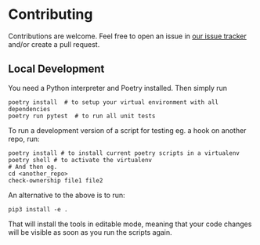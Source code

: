 # Contributing

Contributions are welcome.
Feel free to open an issue in [our issue tracker](https://github.com/luminartech/dev-tools/issues) and/or create a pull request.

## Local Development

You need a Python interpreter and Poetry installed.
Then simply run

```shell
poetry install  # to setup your virtual environment with all dependencies
poetry run pytest  # to run all unit tests
```

To run a development version of a script for testing eg. a hook on another repo, run:

```shell
poetry install # to install current poetry scripts in a virtualenv
poetry shell # to activate the virtualenv
# And then eg.
cd <another_repo>
check-ownership file1 file2
```

An alternative to the above is to run:

```shell
pip3 install -e .
```

That will install the tools in editable mode, meaning that your code changes will be visible as soon as you run the scripts again.
